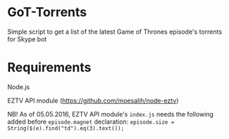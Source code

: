 # GoT-Torrents
Simple script to get a list of the latest Game of Thrones episode's torrents for Skype bot

# Requirements
Node.js

EZTV API module (https://github.com/moesalih/node-eztv)

NB! As of 05.05.2016, EZTV API module's `index.js` needs the following added before `episode.magnet` declaration:
`episode.size = String($(e).find("td").eq(3).text());`
